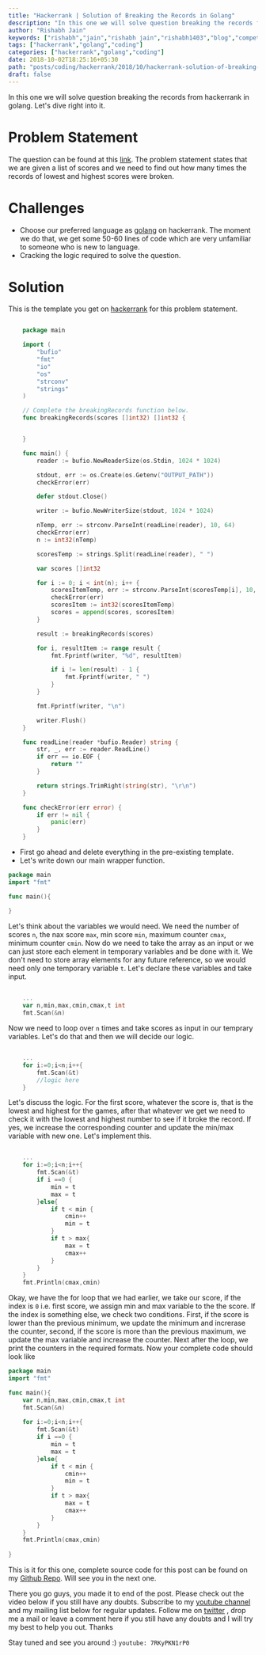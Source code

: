 ```yaml
---
title: "Hackerrank | Solution of Breaking the Records in Golang"
description: "In this one we will solve question breaking the records from hackerrank in golang. Let's dive right into it."
author: "Rishabh Jain"
keywords: ["rishabh","jain","rishabh jain","rishabh1403","blog","competitive","coding","programming","tech","technology","go","golang","hackerrank","breaking the records","solutions inj golang","hackerrank solutions"]
tags: ["hackerrank","golang","coding"]
categories: ["hackerrank","golang","coding"]
date: 2018-10-02T18:25:16+05:30
path: "posts/coding/hackerrank/2018/10/hackerrank-solution-of-breaking-the-records-in-golang/"
draft: false
---
```

In this one we will solve question breaking the records from hackerrank in golang. Let's dive right into it.
<!--more-->

# Problem Statement
The question can be found at this [link](https://www.hackerrank.com/challenges/breaking-best-and-worst-records/problem). The problem statement states that we are given a list of scores and we need to find out how many times the records of lowest and highest scores were broken.

# Challenges

* Choose our preferred language as [golang](https://golang.org/) on hackerrank. The moment we do that, we get some 50-60 lines of code which are very unfamiliar to someone who is new to language.
* Cracking the logic required to solve the question.

# Solution

This is the template you get on [hackerrank](https://www.hackerrank.com/) for this problem statement.

```go

    package main

    import (
        "bufio"
        "fmt"
        "io"
        "os"
        "strconv"
        "strings"
    )

    // Complete the breakingRecords function below.
    func breakingRecords(scores []int32) []int32 {


    }

    func main() {
        reader := bufio.NewReaderSize(os.Stdin, 1024 * 1024)

        stdout, err := os.Create(os.Getenv("OUTPUT_PATH"))
        checkError(err)

        defer stdout.Close()

        writer := bufio.NewWriterSize(stdout, 1024 * 1024)

        nTemp, err := strconv.ParseInt(readLine(reader), 10, 64)
        checkError(err)
        n := int32(nTemp)

        scoresTemp := strings.Split(readLine(reader), " ")

        var scores []int32

        for i := 0; i < int(n); i++ {
            scoresItemTemp, err := strconv.ParseInt(scoresTemp[i], 10, 64)
            checkError(err)
            scoresItem := int32(scoresItemTemp)
            scores = append(scores, scoresItem)
        }

        result := breakingRecords(scores)

        for i, resultItem := range result {
            fmt.Fprintf(writer, "%d", resultItem)

            if i != len(result) - 1 {
                fmt.Fprintf(writer, " ")
            }
        }

        fmt.Fprintf(writer, "\n")

        writer.Flush()
    }

    func readLine(reader *bufio.Reader) string {
        str, _, err := reader.ReadLine()
        if err == io.EOF {
            return ""
        }

        return strings.TrimRight(string(str), "\r\n")
    }

    func checkError(err error) {
        if err != nil {
            panic(err)
        }
    }

```
* First go ahead and delete everything in the pre-existing template.
* Let's write down our main wrapper function.

```go
package main
import "fmt"

func main(){

}
```
Let's think about the variables we would need. We need the number of scores `n`, the nax score `max`, min score `min`, maximum counter `cmax`, minimum counter `cmin`. Now do we need to take the array as an input or we can just store each element in temporary variables and be done with it. We don't need to store array elements for any future reference, so we would need only one temporary variable `t`. Let's declare these variables and take input.

```go
	
	...
	var n,min,max,cmin,cmax,t int
    fmt.Scan(&n)

```

Now we need to loop over `n` times and take scores as input in our temprary variables. Let's do that and then we will decide our logic.

```go

	...
	for i:=0;i<n;i++{
		fmt.Scan(&t)
		//logic here
	}

```

Let's discuss the logic. For the first score, whatever the score is, that is the lowest and highest for the games, after that whatever we get we need to check it with the lowest and highest number to see if it broke the record. If yes, we increase the corresponding counter and update the min/max variable with new one. Let's implement this.

```go

	...
    for i:=0;i<n;i++{
        fmt.Scan(&t)
        if i ==0 {
            min = t
            max = t
        }else{
            if t < min {
                cmin++
                min = t
            }
            if t > max{
                max = t
                cmax++
            }
        }
    }
    fmt.Println(cmax,cmin)

```

Okay, we have the for loop that we had earlier, we take our score, if the index is `0` i.e. first score, we assign min and max variable to the the score. If the index is something else, we check two conditions. First, if the score is lower than the previous minimum, we update the minimum and increrase the counter, second, if the score is more than the previous maximum, we update the max variable and increase the counter. Next after the loop, we print the counters in the required formats. Now your complete code should look like

```go
package main
import "fmt"

func main(){
    var n,min,max,cmin,cmax,t int
    fmt.Scan(&n)
    
    for i:=0;i<n;i++{
        fmt.Scan(&t)
        if i ==0 {
            min = t
            max = t
        }else{
            if t < min {
                cmin++
                min = t
            }
            if t > max{
                max = t
                cmax++
            }
        }
    }
    fmt.Println(cmax,cmin)
    
}

```

This is it for this one, complete source code for this post can be found on my [Github Repo](https://github.com/rishabh1403/hackerrank-golang-solutions/blob/master/practice/algorithms/implementation/breaking-the-records.go). Will see you in the next one.

There you go guys, you made it to end of the post. Please check out the video below if you still have any doubts. Subscribe to my [youtube channel](https://www.youtube.com/channel/UC4syrEYE9_fzeVBajZIyHlA) and my mailing list below for regular updates. Follow me on [twitter](https://www.twitter.com/rishabhjain1403) , drop me a mail or leave a comment here if you still have any doubts and I will try my best to help you out. Thanks

Stay tuned and see you around :)
`youtube: 7RKyPKN1rP0`  
